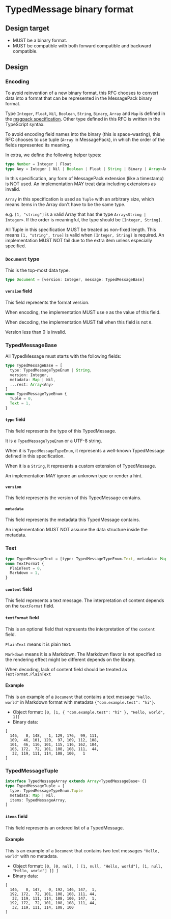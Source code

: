 # TypedMessage binary format

## Design target

- MUST be a binary format.
- MUST be compatible with both forward compatible and backward compatible.

## Design

### Encoding

To avoid reinvention of a new binary format, this RFC chooses to convert data into a format that can be represented in the MessagePack binary format.

Type `Integer`, `Float`, `Nil`, `Boolean`, `String`, `Binary`, `Array` and `Map` is defined in the [msgpack specification][msgpack-spec]. Other type defined in this RFC is written in the TypeScript syntax.

[msgpack-spec]: https://github.com/msgpack/msgpack/blob/master/spec.md

To avoid encoding field names into the binary (this is space-wasting), this RFC chooses to use tuple (`Array` in MessagePack), in which the order of the fields represented its meaning.

In extra, we define the following helper types:

```typescript
type Number = Integer | Float
type Any = Integer | Nil | Boolean | Float | String | Binary | Array<Any> | Map
```

In this specification, any form of MessagePack extension (like a timestamp) is NOT used. An implementation MAY treat data including extensions as invalid.

`Array` in this specification is used as `Tuple` with an arbitrary size, which means items in the Array don't have to be the same type.

e.g. `[1, "string"]` is a valid Array that has the type `Array<String | Integer>`.
If the order is meaningful, the type should be `[Integer, String]`.

All Tuple in this specification MUST be treated as non-fixed length. This means `[1, "string", true]` is valid when `[Integer, String]` is required. An implementation MUST NOT fail due to the extra item unless especially specified.

### `Document` type

This is the top-most data type.

```typescript
type Document = [version: Integer, message: TypedMessageBase]
```

#### `version` field

This field represents the format version.

When encoding, the implementation MUST use `0` as the value of this field.

When decoding, the implementation MUST fail when this field is not `0`.

Version less than 0 is invalid.

### TypedMessageBase

All TypedMessage must starts with the following fields:

```typescript
type TypedMessageBase = [
  type: TypedMessageTypeEnum | String,
  version: Integer,
  metadata: Map | Nil,
  ...rest: Array<Any>
]
enum TypedMessageTypeEnum {
  Tuple = 0,
  Text = 1,
}
```

#### `type` field

This field represents the type of this TypedMessage.

It is a `TypedMessageTypeEnum` or a UTF-8 string.

When it is `TypedMessageTypeEnum`, it represents a well-known TypedMessage defined in this specification.

When it is a `String`, it represents a custom extension of TypedMessage.

An implementation MAY ignore an unknown type or render a hint.

#### `version`

This field represents the version of this TypedMessage contains.

#### `metadata`

This field represents the metadata this TypedMessage contains.

An implementation MUST NOT assume the data structure inside the metadata.

### Text

```typescript
type TypedMessageText = [type: TypedMessageTypeEnum.Text, metadata: Map | Nil, content: String, textFormat?: TextFormat]
enum TextFormat {
  PlainText = 0,
  Markdown = 1,
}
```

#### `content` field

This field represents a text message. The interpretation of content depends on the `textFormat` field.

#### `textFormat` field

This is an optional field that represents the interpretation of the `content` field.

`PlainText` means it is plain text.

`Markdown` means it is a Markdown. The Markdown flavor is not specified so the rendering effect might be different depends on the library.

When decoding, lack of content field should be treated as `TextFormat.PlainText`

#### Example

This is an example of a `Document` that contains a text message `"Hello, world"` in Markdown format with metadata `{"com.example.test": "hi"}`.

- Object format: `[0, [1, { "com.example.test": "hi" }, "Hello, world", 1]]`
- Binary data:

```plaintext
[
  146,   0, 148,   1, 129, 176,  99, 111,
  109,  46, 101, 120,  97, 109, 112, 108,
  101,  46, 116, 101, 115, 116, 162, 104,
  105, 172,  72, 101, 108, 108, 111,  44,
   32, 119, 111, 114, 108, 100,   1
]
```

### TypedMessageTuple

```typescript
interface TypedMessageArray extends Array<TypedMessageBase> {}
type TypedMessageTuple = [
  type: TypedMessageTypeEnum.Tuple
  metadata: Map | Nil,
  items: TypedMessageArray,
]
```

#### `items` field

This field represents an ordered list of a TypedMessage.

#### Example

This is an example of a `Document` that contains two text messages `"Hello, world"` with no metadata.

- Object format: `[0, [0, null, [ [1, null, "Hello, world"], [1, null, "Hello, world"] ]] ]`
- Binary data:

```plaintext
[
  146,   0, 147,   0, 192, 146, 147,  1,
  192, 172,  72, 101, 108, 108, 111, 44,
   32, 119, 111, 114, 108, 100, 147,  1,
  192, 172,  72, 101, 108, 108, 111, 44,
   32, 119, 111, 114, 108, 100
]
```
